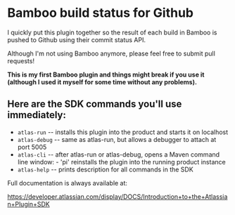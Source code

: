 # Bamboo build status for Github

I quickly put this plugin together so the result of each build in Bamboo is pushed to Github using their commit status API.

Although I'm not using Bamboo anymore, please feel free to submit pull requests!

**This is my first Bamboo plugin and things might break if you use it (although I used it myself for some time without any problems).**

## Here are the SDK commands you'll use immediately:

* `atlas-run`   -- installs this plugin into the product and starts it on localhost
* `atlas-debug` -- same as atlas-run, but allows a debugger to attach at port 5005
* `atlas-cli`   -- after atlas-run or atlas-debug, opens a Maven command line window:
                 - 'pi' reinstalls the plugin into the running product instance
* `atlas-help`  -- prints description for all commands in the SDK

Full documentation is always available at:

https://developer.atlassian.com/display/DOCS/Introduction+to+the+Atlassian+Plugin+SDK
